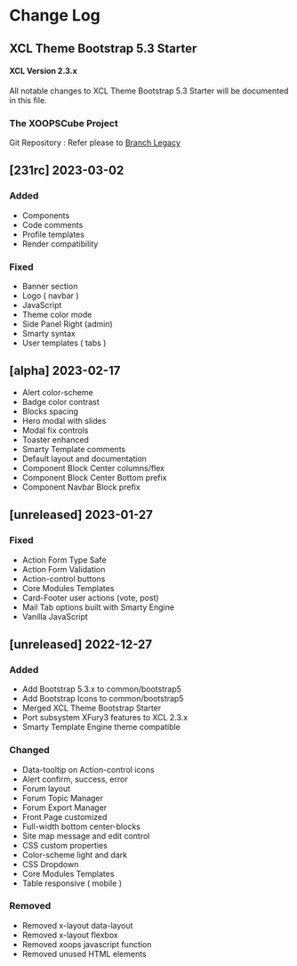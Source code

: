 # Change Log

## XCL Theme Bootstrap 5.3 Starter

#### XCL Version 2.3.x

All notable changes to XCL Theme Bootstrap 5.3 Starter will be documented in this file.

### The XOOPSCube Project

Git Repository : Refer please to [Branch Legacy ](https://github.com/xoopscube/legacy/)

## [231rc] 2023-03-02

### Added
  
- Components
- Code comments
- Profile templates
- Render compatibility
  
### Fixed

- Banner section
- Logo ( navbar )
- JavaScript 
- Theme color mode
- Side Panel Right (admin)
- Smarty syntax
- User templates ( tabs )
  
## [alpha] 2023-02-17

- Alert color-scheme
- Badge color contrast
- Blocks spacing
- Hero modal with slides
- Modal fix controls
- Toaster enhanced
- Smarty Template comments
- Default layout and documentation
- Component Block Center columns/flex
- Component Block Center Bottom prefix
- Component Navbar Block prefix

## [unreleased] 2023-01-27

### Fixed

- Action Form Type Safe
- Action Form Validation
- Action-control buttons
- Core Modules Templates
- Card-Footer user actions (vote, post)
- Mail Tab options built with Smarty Engine
- Vanilla JavaScript

## [unreleased] 2022-12-27

### Added

- Add Bootstrap 5.3.x to common/bootstrap5
- Add Bootstrap Icons to common/bootstrap5
- Merged XCL Theme Bootstrap Starter
- Port subsystem XFury3 features to XCL 2.3.x
- Smarty Template Engine theme compatible

### Changed

- Data-tooltip on Action-control icons
- Alert confirm, success, error
- Forum layout
- Forum Topic Manager
- Forum Export Manager
- Front Page customized
- Full-width bottom center-blocks
- Site map message and edit control
- CSS custom properties
- Color-scheme light and dark
- CSS Dropdown
- Core Modules Templates
- Table responsive ( mobile )

### Removed

- Removed x-layout data-layout
- Removed x-layout flexbox
- Removed xoops javascript function
- Removed unused HTML elements
